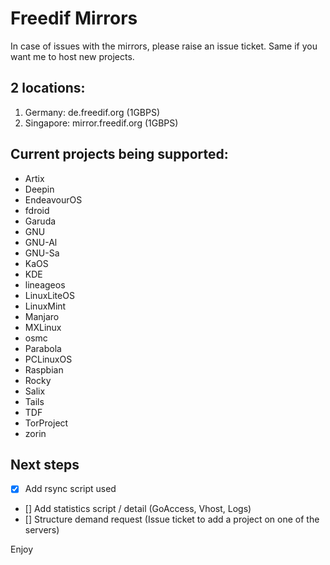 # Freedif Mirrors
In case of issues with the mirrors, please raise an issue ticket.
Same if you want me to host new projects.

## 2 locations:
1. Germany: de.freedif.org (1GBPS)
2. Singapore: mirror.freedif.org (1GBPS)

## Current projects being supported:
- Artix
- Deepin
- EndeavourOS
- fdroid
- Garuda
- GNU
- GNU-Al
- GNU-Sa
- KaOS
- KDE
- lineageos
- LinuxLiteOS
- LinuxMint
- Manjaro
- MXLinux
- osmc
- Parabola
- PCLinuxOS
- Raspbian
- Rocky
- Salix
- Tails
- TDF
- TorProject
- zorin

## Next steps
- [x] Add rsync script used
- [] Add statistics script / detail (GoAccess, Vhost, Logs)
- [] Structure demand request (Issue ticket to add a project on one of the servers)

Enjoy
